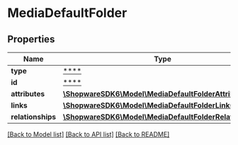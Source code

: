 # MediaDefaultFolder

## Properties
Name | Type | Description | Notes
------------ | ------------- | ------------- | -------------
**type** | [****](.md) |  | [optional] 
**id** | [****](.md) |  | [optional] 
**attributes** | [**\ShopwareSDK6\Model\MediaDefaultFolderAttributes**](MediaDefaultFolderAttributes.md) |  | [optional] 
**links** | [**\ShopwareSDK6\Model\MediaDefaultFolderLinks**](MediaDefaultFolderLinks.md) |  | [optional] 
**relationships** | [**\ShopwareSDK6\Model\MediaDefaultFolderRelationships**](MediaDefaultFolderRelationships.md) |  | [optional] 

[[Back to Model list]](../../README.md#documentation-for-models) [[Back to API list]](../../README.md#documentation-for-api-endpoints) [[Back to README]](../../README.md)

